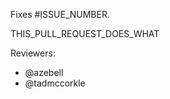Fixes #ISSUE_NUMBER. <!-- tag the issue this PR is related to -->

<!-- description of changes proposed in this PR -->
THIS_PULL_REQUEST_DOES_WHAT

Reviewers:

- @azebell
- @tadmccorkle
